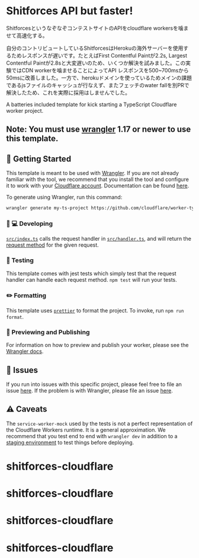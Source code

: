 # Shitforces API but faster!

ShitforcesというなぞなぞコンテストサイトのAPIをcloudflare workersを噛ませて高速化する。

自分のコントリビュートしているShitforcesはHerokuの海外サーバーを使用するためレスポンスが遅いです。たとえばFirst Contentful Paintが2.2s, Largest Contentful Paintが2.8sと大変遅いのため、いくつか解決を試みました。この実験ではCDN workerを噛ませることによってAPI レスポンスを500~700msから50msに改善しました。一方で、herokuドメインを使っているためメインの課題であるjsファイルのキャッシュが行なえず、またフェッチのwater fallを別PRで解決したため、これを実際に採用はしませんでした。



A batteries included template for kick starting a TypeScript Cloudflare worker project.

## Note: You must use [wrangler](https://developers.cloudflare.com/workers/cli-wrangler/install-update) 1.17 or newer to use this template.

## 🔋 Getting Started

This template is meant to be used with [Wrangler](https://github.com/cloudflare/wrangler). If you are not already familiar with the tool, we recommend that you install the tool and configure it to work with your [Cloudflare account](https://dash.cloudflare.com). Documentation can be found [here](https://developers.cloudflare.com/workers/tooling/wrangler/).

To generate using Wrangler, run this command:

```bash
wrangler generate my-ts-project https://github.com/cloudflare/worker-typescript-template
```

### 👩 💻 Developing

[`src/index.ts`](./src/index.ts) calls the request handler in [`src/handler.ts`](./src/handler.ts), and will return the [request method](https://developer.mozilla.org/en-US/docs/Web/API/Request/method) for the given request.

### 🧪 Testing

This template comes with jest tests which simply test that the request handler can handle each request method. `npm test` will run your tests.

### ✏️ Formatting

This template uses [`prettier`](https://prettier.io/) to format the project. To invoke, run `npm run format`.

### 👀 Previewing and Publishing

For information on how to preview and publish your worker, please see the [Wrangler docs](https://developers.cloudflare.com/workers/tooling/wrangler/commands/#publish).

## 🤢 Issues

If you run into issues with this specific project, please feel free to file an issue [here](https://github.com/cloudflare/workers-typescript-template/issues). If the problem is with Wrangler, please file an issue [here](https://github.com/cloudflare/wrangler/issues).

## ⚠️ Caveats

The `service-worker-mock` used by the tests is not a perfect representation of the Cloudflare Workers runtime. It is a general approximation. We recommend that you test end to end with `wrangler dev` in addition to a [staging environment](https://developers.cloudflare.com/workers/tooling/wrangler/configuration/environments/) to test things before deploying.
# shitforces-cloudflare
# shitforces-cloudflare
# shitforces-cloudflare
# shitforces-cloudflare
